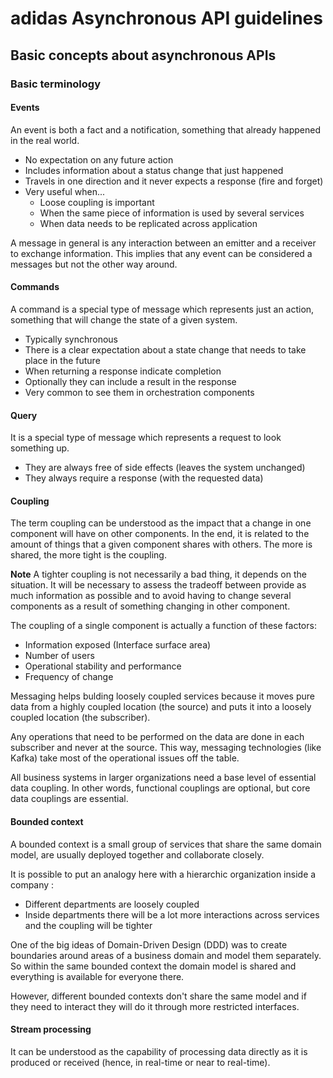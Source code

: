 # adidas Asynchronous API guidelines

## Basic concepts about asynchronous APIs

### Basic terminology

#### Events

An event is both a fact and a notification, something that already happened in the real world.

- No expectation on any future action
- Includes information about a status change that just happened
- Travels in one direction and it never expects a response (fire and forget)
- Very useful when...
    - Loose coupling is important
    - When the same piece of information is used by several services
    - When data needs to be replicated across application

A message in general is any interaction between an emitter and a receiver to exchange information. This implies that any event can be considered a messages but not the other way around.

#### Commands

A command is a special type of message which represents just an action, something that will change the state of a given system.

- Typically synchronous
- There is a clear expectation about a state change that needs to take place in the future
- When returning a response indicate completion
- Optionally they can include a result in the response
- Very common to see them in orchestration components 

#### Query

It is a special type of message which represents a request to look something up.

- They are always free of side effects (leaves the system unchanged)
- They always require a response (with the requested data)

#### Coupling

The term coupling can be understood as the impact that a change in one component will have on other components. In the end, it is related to the amount of things that a given component shares with others. The more is shared, the more tight is the coupling.

**Note** A tighter coupling is not necessarily a bad thing, it depends on the situation. It will be necessary to assess the tradeoff between provide as much information as possible and to avoid having to change several components as a result of something changing in other component.

The coupling of a single component is actually a function of these factors:

- Information exposed (Interface surface area)
- Number of users
- Operational stability and performance
- Frequency of change 

Messaging helps bulding loosely coupled services because it moves pure data from a highly coupled location (the source) and puts it into a loosely coupled location (the subscriber). 

Any operations that need to be performed on the data are done in each subscriber and never at the source. This way, messaging technologies (like Kafka) take most of the operational issues off the table.

All business systems in larger organizations need a base level of essential data coupling. In other words, functional couplings are optional, but core data couplings are essential.

#### Bounded context

A bounded context is a small group of services that share the same domain model, are usually deployed together and collaborate closely.

It is possible to put an analogy here with a hierarchic organization inside a company : 

- Different departments are loosely coupled
- Inside departments there will be a lot more interactions across services and the coupling will be tighter

One of the big ideas of Domain-Driven Design (DDD) was to create boundaries around areas of a business domain and model them separately. So within the same bounded context the domain model is shared and everything is available for everyone there. 

However, different bounded contexts don't share the same model and if they need to interact they will do it through more restricted interfaces.

#### Stream processing

It can be understood as the capability of processing data directly as it is produced or received (hence, in real-time or near to real-time).